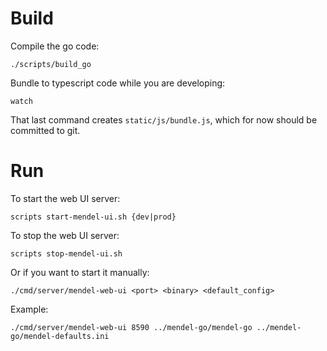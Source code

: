 # Build

Compile the go code:
```
./scripts/build_go
```

Bundle to typescript code while you are developing:
```
watch
```

That last command creates `static/js/bundle.js`, which for now should be committed to git.

# Run

To start the web UI server:

```
scripts start-mendel-ui.sh {dev|prod}
```

To stop the web UI server:

```
scripts stop-mendel-ui.sh
```

Or if you want to start it manually:

```
./cmd/server/mendel-web-ui <port> <binary> <default_config>
```

Example:

```
./cmd/server/mendel-web-ui 8590 ../mendel-go/mendel-go ../mendel-go/mendel-defaults.ini
```
